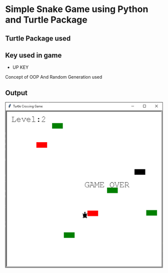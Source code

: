 <h1>Simple Snake Game using Python and Turtle Package</h1>
<h2>Turtle Package used</h2>
    <h2>Key used in game</h2>
    <ul>
        <Li>UP KEY</Li>
    </ul>
    <p>Concept of OOP And Random Generation used</p>
<h2>Output</h2>
<img src="Turtle Game.png" alt="Output Image">
